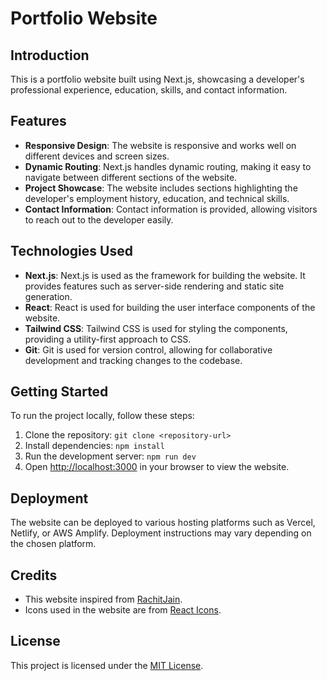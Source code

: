 # Portfolio Website

## Introduction
This is a portfolio website built using Next.js, showcasing a developer's professional experience, education, skills, and contact information.

## Features
- **Responsive Design**: The website is responsive and works well on different devices and screen sizes.
- **Dynamic Routing**: Next.js handles dynamic routing, making it easy to navigate between different sections of the website.
- **Project Showcase**: The website includes sections highlighting the developer's employment history, education, and technical skills.
- **Contact Information**: Contact information is provided, allowing visitors to reach out to the developer easily.

## Technologies Used
- **Next.js**: Next.js is used as the framework for building the website. It provides features such as server-side rendering and static site generation.
- **React**: React is used for building the user interface components of the website.
- **Tailwind CSS**: Tailwind CSS is used for styling the components, providing a utility-first approach to CSS.
- **Git**: Git is used for version control, allowing for collaborative development and tracking changes to the codebase.

## Getting Started
To run the project locally, follow these steps:
1. Clone the repository: `git clone <repository-url>`
2. Install dependencies: `npm install`
3. Run the development server: `npm run dev`
4. Open [http://localhost:3000](http://localhost:3000) in your browser to view the website.

## Deployment
The website can be deployed to various hosting platforms such as Vercel, Netlify, or AWS Amplify. Deployment instructions may vary depending on the chosen platform.

## Credits
- This website inspired from [RachitJain]([https://rachitiitr.com/](https://github.com/WebPraktikos/universal-resume?tab=readme-ov-file)).
- Icons used in the website are from [React Icons](https://react-icons.github.io/react-icons/).

## License
This project is licensed under the [MIT License](https://opensource.org/licenses/MIT).
